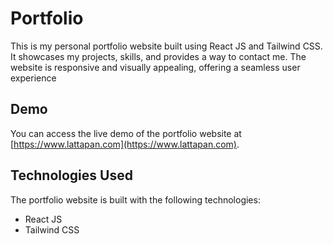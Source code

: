# Portfolio

This is my personal portfolio website built using React JS and Tailwind CSS. It showcases my projects, skills, and provides a way to contact me. The website is responsive and visually appealing, offering a seamless user experience


## Demo

You can access the live demo of the portfolio website at [https://www.lattapan.com](https://www.lattapan.com).


## Technologies Used

The portfolio website is built with the following technologies:

- React JS
- Tailwind CSS
